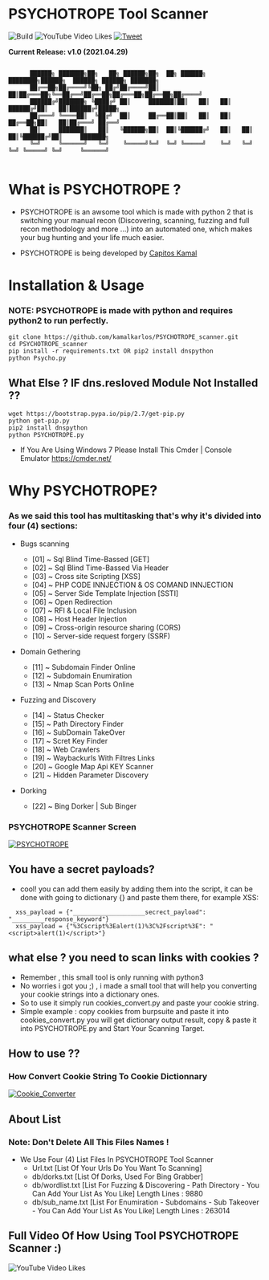 PSYCHOTROPE Tool Scanner
=========

![Build](https://img.shields.io/badge/Built%20with-Python-Blue)
![YouTube Video Likes](https://img.shields.io/youtube.com/channel/UC3_55SSunNsNFDVCQhO_5Mg)
<a href="https://instagram.com/capitoskamal/">
    ![Tweet](https://img.shields.io/instagram/url?url=https%3A%2F%2Fgithub.com%2Fmaurosoria%2Fdirsearch)
</a>



**Current Release: v1.0 (2021.04.29)**
```

      ██████╗ ███████╗██╗   ██╗ ██████╗██╗  ██╗ ██████╗ ████████╗██████╗  ██████╗ ██████╗ ███████╗
      ██╔══██╗██╔════╝╚██╗ ██╔╝██╔════╝██║  ██║██╔═══██╗╚══██╔══╝██╔══██╗██╔═══██╗██╔══██╗██╔════╝
      ██████╔╝███████╗ ╚████╔╝ ██║     ███████║██║   ██║   ██║   ██████╔╝██║   ██║██████╔╝█████╗  
      ██╔═══╝ ╚════██║  ╚██╔╝  ██║     ██╔══██║██║   ██║   ██║   ██╔══██╗██║   ██║██╔═══╝ ██╔══╝  
      ██║     ███████║   ██║   ╚██████╗██║  ██║╚██████╔╝   ██║   ██║  ██║╚██████╔╝██║     ███████╗
      ╚═╝     ╚══════╝   ╚═╝    ╚═════╝╚═╝  ╚═╝ ╚═════╝    ╚═╝   ╚═╝  ╚═╝ ╚═════╝ ╚═╝     ╚══════╝
                                                                                            
```


What is PSYCHOTROPE ?
=======

- PSYCHOTROPE is an awsome tool which is made with python 2 that is switching your manual recon (Discovering, scanning, fuzzing and full recon methodology and more ...) into an automated one, which makes your bug hunting and your life much easier.

- PSYCHOTROPE is being developed by [Capitos Kamal](https://instagram/capitoskamal/)

Installation & Usage
=========
### NOTE: PSYCHOTROPE is made with python and requires python2 to run perfectly.
```
git clone https://github.com/kamalkarlos/PSYCHOTROPE_scanner.git
cd PSYCHOTROPE_scanner
pip install -r requirements.txt OR pip2 install dnspython
python Psycho.py
```
What Else ? IF dns.resloved Module Not Installed ??
-------------------

```
wget https://bootstrap.pypa.io/pip/2.7/get-pip.py
python get-pip.py
pip2 install dnspython
python PSYCHOTROPE.py

```
- If You Are Using Windows 7 Please Install This Cmder | Console Emulator https://cmder.net/

Why PSYCHOTROPE?
=========

### As we said this tool has multitasking that's why it's divided into four (4) sections:

- Bugs scanning
  - [01] ~ Sql Blind Time-Bassed [GET]
  - [02] ~ Sql Blind Time-Bassed Via Header
  - [03] ~ Cross site Scripting [XSS]
  - [04] ~ PHP CODE INNJECTION & OS COMAND INNJECTION
  - [05] ~ Server Side Template Injection [SSTI]
  - [06] ~ Open Redirection
  - [07] ~ RFI & Local File Inclusion
  - [08] ~ Host Header Injection
  - [09] ~ Cross-origin resource sharing (CORS)
  - [10] ~ Server-side request forgery (SSRF)
- Domain Gethering
    - [11] ~ Subdomain Finder Online
    - [12] ~ Subdomain Enumiration
    - [13] ~ Nmap Scan Ports Online

- Fuzzing and Discovery
  - [14] ~ Status Checker
  - [15] ~ Path Directory Finder
  - [16] ~ SubDomain TakeOver
  - [17] ~ Scret Key Finder
  - [18] ~ Web Crawlers
  - [19] ~ Waybackurls With Filtres Links
  - [20] ~ Google Map Api KEY Scanner
  - [21] ~ Hidden Parameter Discovery
- Dorking
  - [22] ~ Bing Dorker | Sub Binger
### PSYCHOTROPE Scanner Screen
[![PSYCHOTROPE](https://asciinema.org/a/MaWuJvmjRqNQQJ8zuspt0WygH.svg)](https://asciinema.org/a/S34vc8VuRs07vwrpHiRb7xEtF)

You have a secret payloads?
------------------
- cool! you can add them easily by adding them into the script, it can be done with going to dictionary {} and paste them there, for example XSS:

```
  xss_payload = {"____________________secrect_payload": "_________response_keyword"}
  xss_payload = {"%3Cscript%3Ealert(1)%3C%2Fscript%3E": "<script>alert(1)</script>"}
```
what else ? you need to scan links with cookies ?
-------------------------
- Remember , this small tool is only running with python3
- No worries i got you ;) , i made a small tool that will help you converting your cookie strings into a dictionary ones.
- So to use it simply run cookies_convert.py and  paste your cookie string. 
- Simple example : copy cookies from burpsuite and paste it into cookies_convert.py you will get dictionary output result, copy & paste it into PSYCHOTROPE.py and Start Your Scanning Target.

How to use ??
------------
### How Convert Cookie String To Cookie Dictionnary
[![Cookie_Converter](https://asciinema.org/a/hccYaFiDzgUvS0DgGYpPB4NVg.svg)](https://asciinema.org/a/hccYaFiDzgUvS0DgGYpPB4NVg)

About List
----------
### Note: Don't Delete All This Files Names !
- We Use Four (4) List Files In PSYCHOTROPE Tool Scanner
	- Url.txt [List Of Your Urls Do You Want To Scanning]
	- db/dorks.txt [List Of Dorks, Used For Bing Grabber]
	- db/wordlist.txt [List For Fuzzing & Discovering - Path Directory - You Can Add Your List As You Like] Length Lines : 9880
	- db/sub_name.txt [List For Enumiration - Subdomains - Sub Takeover - You Can Add Your List As You Like] Length Lines : 263014 

Full Video Of How Using Tool PSYCHOTROPE Scanner :)
-----------------------------------
![YouTube Video Likes](https://img.shields.io/youtube.com/channel/UC3_55SSunNsNFDVCQhO_5Mg)

<a href="https://www.youtube.com/channel/UC3_55SSunNsNFDVCQhO_5Mg" target="_blank">
</a>
